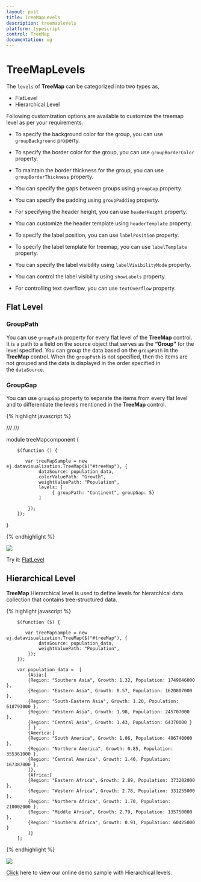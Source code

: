 ```yaml
---
layout: post
title: TreeMapLevels
description: treemaplevels
platform: typescript
control: TreeMap
documentation: ug
---
```


# TreeMapLevels

The `levels` of **TreeMap** can be categorized into two types as,

* FlatLevel
* Hierarchical Level

Following customization options are available to customize the treemap level as per your requirements.

* To specify the background color for the group, you can use `groupBackground` property.

* To specify the border color for the group, you can use `groupBorderColor` property.

* To maintain the border thickness for the group, you can use `groupBorderThickness` property.

* You can specify the gaps between groups using `groupGap` property.

* You can specify the padding using `groupPadding` property.

* For specifying the header height, you can use `headerHeight` property.

* You can customize the header template using `headerTemplate` property.

* To specify the label position, you can use `labelPosition` property.

* To specify the label template for treemap, you can use `labelTemplate` property.

* You can specify the label visibility using `labelVisibilityMode` property.

* You can control the label visibility using `showLabels` property.

* For controlling text overflow, you can use `textOverflow` property.

## Flat Level

### GroupPath

You can use `groupPath` property for every flat level of the **TreeMap** control. It is a path to a field on the source object that serves as the **“Group”** for the level specified. You can group the data based on the `groupPath` in the **TreeMap** control. When the `groupPath` is not specified, then the items are not grouped and the data is displayed in the order specified in the `dataSource`.

### GroupGap

You can use `groupGap` property to separate the items from every flat level and to differentiate the levels mentioned in the **TreeMap** control.

{% highlight javascript %}

/// <reference path="../tsfiles/jquery.d.ts"></reference>
/// <reference path="../tsfiles/ej.web.all.d.ts"></reference>

module treeMapcomponent {

        $(function () {

           var treeMapSample = new ej.datavisualization.TreeMap($("#treeMap"), {
                dataSource: population_data,
                colorValuePath: "Growth",
                weightValuePath: "Population",
                levels: [
                     { groupPath: "Continent", groupGap: 5}              
                ]

            });
        });

}

{% endhighlight %}



![](TreeMapLevels_images/TreeMapLevels_img1.png)

Try it: [FlatLevel](https://jsplayground.syncfusion.com/plnqu1fu)

## Hierarchical Level

**TreeMap** Hierarchical level is used to define levels for hierarchical data collection that contains tree-structured data.

{% highlight javascript %}

        $(function ($) {

           var treeMapSample = new ej.datavisualization.TreeMap($("#treeMap"), {
                dataSource: population_data,
                weightValuePath: "Population",
            });
        });

        var population_data =  [
            {Asia:[
            {Region: "Southern Asia", Growth: 1.32, Population: 1749046000 },
            {Region: "Eastern Asia", Growth: 0.57, Population: 1620807000 },
            {Region: "South-Eastern Asia", Growth: 1.20, Population: 618793000 },
            {Region: "Western Asia", Growth: 1.98, Population: 245707000 },
            {Region: "Central Asia", Growth: 1.43, Population: 64370000 }
            ] } ,
            {America:[
            {Region: "South America", Growth: 1.06, Population: 406740000 },
            {Region: "Northern America", Growth: 0.85, Population: 355361000 },
            {Region: "Central America", Growth: 1.40, Population: 167387000 },
            ]},
            {Africa:[
            {Region: "Eastern Africa", Growth: 2.89, Population: 373202000 },
            {Region: "Western Africa", Growth: 2.78, Population: 331255000 },
            {Region: "Northern Africa", Growth: 1.70, Population: 210002000 },
            {Region: "Middle Africa", Growth: 2.79, Population: 135750000 },
            {Region: "Southern Africa", Growth: 0.91, Population: 60425000 }
            ]}
        ];



{% endhighlight %}



![](TreeMapLevels_images/TreeMapLevels_img2.png)

[Click](https://ej2.syncfusion.com/home/#!/bootstrap/treemap/hierarchical) here to view our online demo sample with Hierarchical levels.
